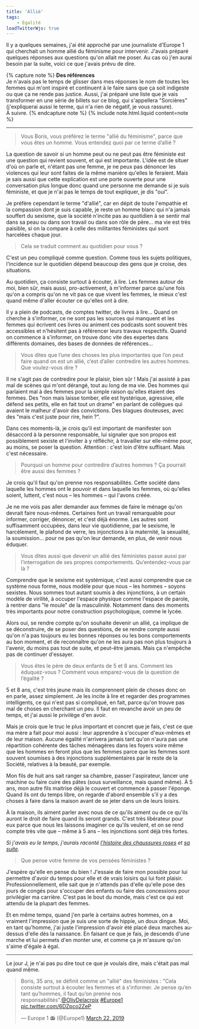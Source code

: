 ```yaml
---
title: 'Allié'
tags:
    - Égalité
loadTwitterWjs: true
---
```


Il y a quelques semaines, j'ai été approché par une journaliste d'Europe 1 qui
cherchait un homme allié du féminisme pour intervenir. J'avais préparé quelques
réponses aux questions qu'on allait me poser. Au cas où j'en aurai besoin par la
suite, voici ce que j'avais prévu de dire.

{% capture note %} **Des références**  
Je n'avais pas le temps de glisser dans mes réponses le nom de toutes les femmes
qui m'ont inspiré et continuent à le faire sans que ça soit indigeste ou que ça
ne rende pas justice. Aussi, j'ai préparé une liste que je vais transformer en
une série de billets sur ce blog, qui s'appellera "Sorcières" (j'expliquerai
aussi le terme, qui n'a rien de négatif, je vous rassure).  
À suivre. {% endcapture note %} {% include note.html.liquid content=note %}

<!-- more -->

---

> Vous Boris, vous préférez le terme "allié du féminisme", parce que vous êtes
> un homme. Vous entendez quoi par ce terme d’allié ?

La question de savoir si un homme peut ou ne peut pas être féministe est une
question qui revient souvent, et qui est importante. L'idée est de situer d'où
on parle et, n'étant pas une femme, je ne peux pas dénoncer les violences qui
leur sont faites de la même manière qu'elles le feraient. Mais je sais aussi que
cette explication est une porte ouverte pour une conversation plus longue donc
quand une personne me demande si je suis féministe, et que je n'ai pas le temps
de tout expliquer, je dis "oui".

Je préfère cependant le terme "d'allié", car en dépit de toute l'empathie et la
compassion dont je suis capable, je reste un homme blanc qui n'a jamais souffert
du sexisme, que la société n'incite pas au quotidien à se sentir mal dans sa
peau ou dans son travail ou dans son rôle de père… ma vie est très paisible, si
on la compare à celle des militantes féministes qui sont harcelées chaque jour.

> Cela se traduit comment au quotidien pour vous ?

C'est un peu compliqué comme question. Comme tous les sujets politiques,
l'incidence sur le quotidien dépend beaucoup des gens que je croise, des
situations.

Au quotidien, ça consiste surtout à écouter, à lire. Les femmes autour de moi,
bien sûr, mais aussi, pro-activement, à m'informer parce qu'une fois qu'on a
compris qu'on ne vit pas ce que vivent les femmes, le mieux c'est quand même
d'aller écouter ce qu'elles ont à dire.

Il y a plein de podcasts, de comptes twitter, de livres à lire… Quand on cherche
à s'informer, ce ne sont pas les sources qui manquent et les femmes qui écrivent
ces livres ou animent ces podcasts sont souvent très accessibles et n'hésitent
pas à référencer leurs travaux respectifs. Quand on commence à s'informer, on
trouve donc vite des expertes dans différents domaines, des bases de données de
références…

> Vous dites que l’une des choses les plus importantes que l’on peut faire quand
> on est un allié, c’est d’aller contredire les autres hommes. Que voulez-vous
> dire ?

Il ne s'agit pas de contredire pour le plaisir, bien sûr ! Mais j'ai assisté à
pas mal de scènes qui m'ont dérangé, tout au long de ma vie. Des hommes qui
parlaient mal à des femmes pour la simple raison qu'elles étaient des femmes.
Des "non mais laisse tomber, elle est hystérique, agressive, elle défend ses
petits, elle en fait tout un drame" en parlant de collègues qui avaient le
malheur d'avoir des convictions. Des blagues douteuses, avec des "mais c'est
juste pour rire, hein ?".

Dans ces moments-là, je crois qu'il est important de manifester son désaccord à
la personne responsable, lui signaler que son propos est possiblement sexiste et
l'inviter à y réfléchir, à travailler sur elle-même pour, au moins, se poser la
question. Attention : c'est loin d'être suffisant. Mais c'est nécessaire.

> Pourquoi un homme pour contredire d’autres hommes ? Ça pourrait être aussi des
> femmes ?

Je crois qu'il faut qu'on prenne nos responsabilités. Cette société dans
laquelle les hommes ont le pouvoir et dans laquelle les femmes, où qu'elles
soient, luttent, c'est nous – les hommes – qui l'avons créée.

Je ne me vois pas aller demander aux femmes de faire le ménage qu'on devrait
faire nous-mêmes. Certaines font un travail remarquable pour informer, corriger,
dénoncer, et c'est déjà énorme. Les autres sont suffisamment occupées, dans leur
vie quotidienne, par le sexisme, le harcèlement, le plafond de verre, les
injonctions à la maternité, la sexualité, la soumission… pour ne pas qu'on leur
demande, en plus, de venir nous éduquer.

> Vous dites aussi que devenir un allié des féministes passe aussi par
> l’interrogation de ses propres comportements. Qu’entendez-vous par là ?

Comprendre que le sexisme est systémique, c'est aussi comprendre que ce système
nous forme, nous modèle pour que nous – les hommes – soyons sexistes. Nous
sommes tout autant soumis à des injonctions, à un certain modèle de virilité, à
occuper l'espace physique comme l'espace de parole, à rentrer dans "le moule" de
la masculinité. Notamment dans des moments très importants pour notre
construction psychologique, comme le lycée.

Alors oui, se rendre compte qu'on souhaite devenir un allié, ça implique de se
déconstruire, de se poser des questions, de se rendre compte aussi qu'on n'a pas
toujours eu les bonnes réponses ou les bons comportements au bon moment, et de
reconnaître qu'on ne les aura pas non plus toujours à l'avenir, du moins pas
tout de suite, et peut-être jamais. Mais ça n'empêche pas de continuer
d'essayer.

> Vous êtes le père de deux enfants de 5 et 8 ans. Comment les éduquez-vous ?
> Comment vous emparez-vous de la question de l’égalité ?

5 et 8 ans, c'est très jeune mais ils comprennent plein de choses donc on en
parle, assez simplement. Je les incite à lire et regarder des programmes
intelligents, ce qui n'est pas si compliqué, en fait, parce qu'on trouve pas mal
de choses en cherchant un peu. Il faut en revanche avoir un peu de temps, et
j'ai aussi le privilège d'en avoir.

Mais je crois que le truc le plus important et concret que je fais, c'est ce que
ma mère a fait pour moi aussi : leur apprendre à s'occuper d'eux-mêmes et de
leur maison. Aucune égalité n'arrivera jamais tant qu'on n'aura pas une
répartition cohérente des tâches ménagères dans les foyers voire même que les
hommes en feront plus que les femmes parce que les femmes sont souvent soumises
à des injonctions supplémentaires par le reste de la Société, relatives à la
beauté, par exemple.

Mon fils de huit ans sait ranger sa chambre, passer l'aspirateur, lancer une
machine ou faire cuire des pâtes (sous surveillance, mais quand même). À 5 ans,
mon autre fils maitrise déjà le couvert et commence à passer l'éponge. Quand ils
ont du temps libre, on regarde d'abord ensemble s'il y a des choses à faire dans
la maison avant de se jeter dans un de leurs loisirs.

À la maison, ils aiment parler avec nous de ce qu'ils aiment ou de ce qu'ils
auront le droit de faire quand ils seront grands. C'est très libérateur pour eux
parce que nous les laissons imaginer ce qu'ils veulent, et on se rend compte
très vite que – même à 5 ans – les injonctions sont déjà très fortes.

_Si j'avais eu le temps, j'aurais raconté
[l'histoire des chaussures roses](/2015/11/son-choix/) et
[sa suite](/2015/11/son-choix-suite/)._

> Que pense votre femme de vos pensées féministes ?

J'espère qu'elle en pense du bien ! J'essaie de faire mon possible pour lui
permettre d'avoir du temps pour elle et de vrais loisirs qui lui font plaisir.
Professionnellement, elle sait que je n'attends pas d'elle qu'elle pose des
jours de congés pour s'occuper des enfants ou faire des concessions pour
privilégier ma carrière. C'est pas le bout du monde, mais c'est ce qui est
attendu de la plupart des femmes.

Et en même temps, quand j'en parle à certains autres hommes, on a vraiment
l'impression que je suis une sorte de hippie, un doux dingue. Moi, en tant
qu'homme, j'ai juste l'impression d'avoir été placé deux marches au-dessus
d'elle dès la naissance. En faisant ce que je fais, je descends d'une marche et
lui permets d'en monter une, et comme ça je m'assure qu'on s'aime d'égale à
égal.

---

Le jour J, je n'ai pas pu dire tout ce que je voulais dire, mais c'était pas mal
quand même.

<blockquote class="twitter-tweet"><p lang="fr" dir="ltr">Boris, 35 ans, se définit comme un &quot;allié&quot; des féministes : &quot;Cela consiste surtout à écouter les femmes et à s’informer. Je pense qu’en tant qu’hommes, il faut qu’on prenne nos responsabilités&quot;.<a href="https://twitter.com/OlivDelacroix?ref_src=twsrc%5Etfw">@OlivDelacroix</a> <a href="https://twitter.com/hashtag/Europe1?src=hash&amp;ref_src=twsrc%5Etfw">#Europe1</a> <a href="https://t.co/6DZpco2ZeP">pic.twitter.com/6DZpco2ZeP</a></p>&mdash; Europe 1 📻 (@Europe1) <a href="https://twitter.com/Europe1/status/1109101774466510848?ref_src=twsrc%5Etfw">March 22, 2019</a></blockquote> <script async src="https://platform.twitter.com/widgets.js" charset="utf-8"></script>
